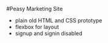 #Peasy Marketing Site

- plain old HTML and CSS prototype
- flexbox for layout
- signup and signin disabled 
